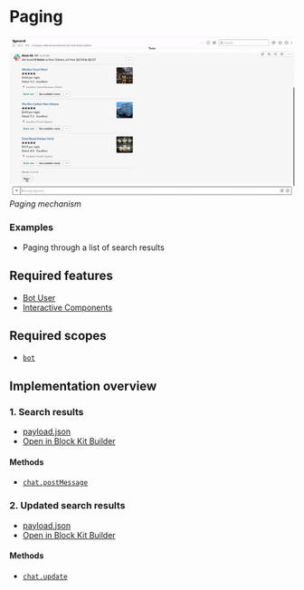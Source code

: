 # Paging 

![](paging.gif)  
*Paging mechanism*

### Examples

* Paging through a list of search results

## Required features

* [Bot User](https://api.slack.com/bot-users)
* [Interactive Components](https://api.slack.com/interactive-messages)

## Required scopes

* [`bot`](https://api.slack.com/scopes/bot)

## Implementation overview

### 1. Search results 

* [payload.json](payload-page-0.json)
* [Open in Block Kit Builder](https://api.slack.com/tools/block-kit-builder?blocks=%5B%7B%22type%22%3A%22section%22%2C%22text%22%3A%7B%22type%22%3A%22mrkdwn%22%2C%22text%22%3A%22We%20found%20*8%20Hotels*%20in%20New%20Orleans%2C%20LA%20from%20*12%2F14%20to%2012%2F17*%22%7D%2C%22accessory%22%3A%7B%22type%22%3A%22overflow%22%2C%22options%22%3A%5B%7B%22text%22%3A%7B%22type%22%3A%22plain_text%22%2C%22emoji%22%3Atrue%2C%22text%22%3A%22%3Amag%3A%20Edit%20search%22%7D%2C%22value%22%3A%22edit_search%22%7D%2C%7B%22text%22%3A%7B%22type%22%3A%22plain_text%22%2C%22emoji%22%3Atrue%2C%22text%22%3A%22%3Apencil2%3A%20Edit%20filters%22%7D%2C%22value%22%3A%22edit_filters%22%7D%5D%7D%7D%2C%7B%22type%22%3A%22divider%22%7D%2C%7B%22type%22%3A%22section%22%2C%22text%22%3A%7B%22type%22%3A%22mrkdwn%22%2C%22text%22%3A%22*%3CfakeLink.toHotelPage.com%7CWindsor%20Court%20Hotel%3E*%5Cn%E2%98%85%E2%98%85%E2%98%85%E2%98%85%E2%98%85%5Cn%24340%20per%20night%5CnRated%3A%209.4%20-%20Excellent%22%7D%2C%22accessory%22%3A%7B%22type%22%3A%22image%22%2C%22image_url%22%3A%22https%3A%2F%2Fapi.slack.com%2Fimg%2Fblocks%2Fbkb_template_images%2FtripAgent_1.png%22%2C%22alt_text%22%3A%22Windsor%20Court%20Hotel%20thumbnail%22%7D%7D%2C%7B%22type%22%3A%22context%22%2C%22elements%22%3A%5B%7B%22type%22%3A%22image%22%2C%22image_url%22%3A%22https%3A%2F%2Fapi.slack.com%2Fimg%2Fblocks%2Fbkb_template_images%2FtripAgentLocationMarker.png%22%2C%22alt_text%22%3A%22Location%20Pin%20Icon%22%7D%2C%7B%22type%22%3A%22plain_text%22%2C%22emoji%22%3Atrue%2C%22text%22%3A%22Location%3A%20Central%20Business%20District%22%7D%5D%7D%2C%7B%22type%22%3A%22actions%22%2C%22elements%22%3A%5B%7B%22type%22%3A%22button%22%2C%22text%22%3A%7B%22type%22%3A%22plain_text%22%2C%22emoji%22%3Atrue%2C%22text%22%3A%22Book%20now%22%7D%2C%22style%22%3A%22primary%22%2C%22value%22%3A%22click%22%7D%2C%7B%22type%22%3A%22button%22%2C%22text%22%3A%7B%22type%22%3A%22plain_text%22%2C%22emoji%22%3Atrue%2C%22text%22%3A%22See%20available%20rooms%22%7D%2C%22value%22%3A%22click%22%7D%2C%7B%22type%22%3A%22overflow%22%2C%22options%22%3A%5B%7B%22text%22%3A%7B%22type%22%3A%22plain_text%22%2C%22text%22%3A%22View%20gallery%22%2C%22emoji%22%3Atrue%7D%2C%22value%22%3A%22value-0%22%7D%2C%7B%22text%22%3A%7B%22type%22%3A%22plain_text%22%2C%22text%22%3A%22Show%20on%20map%22%2C%22emoji%22%3Atrue%7D%2C%22value%22%3A%22value-1%22%7D%5D%7D%5D%7D%2C%7B%22type%22%3A%22divider%22%7D%2C%7B%22type%22%3A%22section%22%2C%22text%22%3A%7B%22type%22%3A%22mrkdwn%22%2C%22text%22%3A%22*%3CfakeLink.toHotelPage.com%7CThe%20Ritz-Carlton%20New%20Orleans%3E*%5Cn%E2%98%85%E2%98%85%E2%98%85%E2%98%85%E2%98%85%5Cn%24340%20per%20night%5CnRated%3A%209.1%20-%20Excellent%22%7D%2C%22accessory%22%3A%7B%22type%22%3A%22image%22%2C%22image_url%22%3A%22https%3A%2F%2Fapi.slack.com%2Fimg%2Fblocks%2Fbkb_template_images%2FtripAgent_2.png%22%2C%22alt_text%22%3A%22Ritz-Carlton%20New%20Orleans%20thumbnail%22%7D%7D%2C%7B%22type%22%3A%22context%22%2C%22elements%22%3A%5B%7B%22type%22%3A%22image%22%2C%22image_url%22%3A%22https%3A%2F%2Fapi.slack.com%2Fimg%2Fblocks%2Fbkb_template_images%2FtripAgentLocationMarker.png%22%2C%22alt_text%22%3A%22Location%20Pin%20Icon%22%7D%2C%7B%22type%22%3A%22plain_text%22%2C%22emoji%22%3Atrue%2C%22text%22%3A%22Location%3A%20French%20Quarter%22%7D%5D%7D%2C%7B%22type%22%3A%22actions%22%2C%22elements%22%3A%5B%7B%22type%22%3A%22button%22%2C%22text%22%3A%7B%22type%22%3A%22plain_text%22%2C%22emoji%22%3Atrue%2C%22text%22%3A%22Book%20now%22%7D%2C%22style%22%3A%22primary%22%2C%22value%22%3A%22click_me_123%22%7D%2C%7B%22type%22%3A%22button%22%2C%22text%22%3A%7B%22type%22%3A%22plain_text%22%2C%22emoji%22%3Atrue%2C%22text%22%3A%22See%20available%20rooms%22%7D%2C%22value%22%3A%22click_me_123%22%7D%2C%7B%22type%22%3A%22overflow%22%2C%22options%22%3A%5B%7B%22text%22%3A%7B%22type%22%3A%22plain_text%22%2C%22text%22%3A%22View%20gallery%22%2C%22emoji%22%3Atrue%7D%2C%22value%22%3A%22value-0%22%7D%2C%7B%22text%22%3A%7B%22type%22%3A%22plain_text%22%2C%22text%22%3A%22Show%20on%20map%22%2C%22emoji%22%3Atrue%7D%2C%22value%22%3A%22value-1%22%7D%5D%7D%5D%7D%2C%7B%22type%22%3A%22divider%22%7D%2C%7B%22type%22%3A%22section%22%2C%22text%22%3A%7B%22type%22%3A%22mrkdwn%22%2C%22text%22%3A%22*%3CfakeLink.toHotelPage.com%7COmni%20Royal%20Orleans%20Hotel%3E*%5Cn%E2%98%85%E2%98%85%E2%98%85%E2%98%85%E2%98%85%5Cn%24419%20per%20night%5CnRated%3A%208.8%20-%20Excellent%22%7D%2C%22accessory%22%3A%7B%22type%22%3A%22image%22%2C%22image_url%22%3A%22https%3A%2F%2Fapi.slack.com%2Fimg%2Fblocks%2Fbkb_template_images%2FtripAgent_3.png%22%2C%22alt_text%22%3A%22Omni%20Royal%20Orleans%20Hotel%20thumbnail%22%7D%7D%2C%7B%22type%22%3A%22context%22%2C%22elements%22%3A%5B%7B%22type%22%3A%22image%22%2C%22image_url%22%3A%22https%3A%2F%2Fapi.slack.com%2Fimg%2Fblocks%2Fbkb_template_images%2FtripAgentLocationMarker.png%22%2C%22alt_text%22%3A%22Location%20Pin%20Icon%22%7D%2C%7B%22type%22%3A%22plain_text%22%2C%22emoji%22%3Atrue%2C%22text%22%3A%22Location%3A%20French%20Quarter%22%7D%5D%7D%2C%7B%22type%22%3A%22actions%22%2C%22elements%22%3A%5B%7B%22type%22%3A%22button%22%2C%22text%22%3A%7B%22type%22%3A%22plain_text%22%2C%22emoji%22%3Atrue%2C%22text%22%3A%22Book%20now%22%7D%2C%22style%22%3A%22primary%22%2C%22value%22%3A%22click_me_123%22%7D%2C%7B%22type%22%3A%22button%22%2C%22text%22%3A%7B%22type%22%3A%22plain_text%22%2C%22emoji%22%3Atrue%2C%22text%22%3A%22See%20available%20rooms%22%7D%2C%22value%22%3A%22click_me_123%22%7D%2C%7B%22type%22%3A%22overflow%22%2C%22options%22%3A%5B%7B%22text%22%3A%7B%22type%22%3A%22plain_text%22%2C%22text%22%3A%22View%20gallery%22%2C%22emoji%22%3Atrue%7D%2C%22value%22%3A%22value-0%22%7D%2C%7B%22text%22%3A%7B%22type%22%3A%22plain_text%22%2C%22text%22%3A%22Show%20on%20map%22%2C%22emoji%22%3Atrue%7D%2C%22value%22%3A%22value-1%22%7D%5D%7D%5D%7D%2C%7B%22type%22%3A%22divider%22%7D%2C%7B%22type%22%3A%22context%22%2C%22elements%22%3A%5B%7B%22type%22%3A%22plain_text%22%2C%22emoji%22%3Atrue%2C%22text%22%3A%22Results%201-3%20of%208%22%7D%5D%7D%2C%7B%22type%22%3A%22actions%22%2C%22elements%22%3A%5B%7B%22type%22%3A%22button%22%2C%22text%22%3A%7B%22type%22%3A%22plain_text%22%2C%22emoji%22%3Atrue%2C%22text%22%3A%22Next%20%3E%22%7D%2C%22value%22%3A%22next%22%7D%5D%7D%5D)

#### Methods

* [`chat.postMessage`](https://api.slack.com/methods/chat.postMessage)

### 2. Updated search results

* [payload.json](payload-page-1.json)
* [Open in Block Kit Builder](https://api.slack.com/tools/block-kit-builder?blocks=%5B%7B%22type%22%3A%22section%22%2C%22text%22%3A%7B%22type%22%3A%22mrkdwn%22%2C%22text%22%3A%22We%20found%20*8%20Hotels*%20in%20New%20Orleans%2C%20LA%20from%20*12%2F14%20to%2012%2F17*%22%7D%2C%22accessory%22%3A%7B%22type%22%3A%22overflow%22%2C%22options%22%3A%5B%7B%22text%22%3A%7B%22type%22%3A%22plain_text%22%2C%22emoji%22%3Atrue%2C%22text%22%3A%22%3Amag%3A%20Edit%20search%22%7D%2C%22value%22%3A%22edit_search%22%7D%2C%7B%22text%22%3A%7B%22type%22%3A%22plain_text%22%2C%22emoji%22%3Atrue%2C%22text%22%3A%22%3Apencil2%3A%20Edit%20filters%22%7D%2C%22value%22%3A%22edit_filters%22%7D%5D%7D%7D%2C%7B%22type%22%3A%22divider%22%7D%2C%7B%22type%22%3A%22section%22%2C%22text%22%3A%7B%22type%22%3A%22mrkdwn%22%2C%22text%22%3A%22*%3CfakeLink.toHotelPage.com%7CGrand%20Hotel%3E*%5Cn%E2%98%85%E2%98%85%E2%98%85%E2%98%85%E2%98%85%5Cn%24380%20per%20night%5CnRated%3A%209.3%20-%20Excellent%22%7D%2C%22accessory%22%3A%7B%22type%22%3A%22image%22%2C%22image_url%22%3A%22https%3A%2F%2Fimages.unsplash.com%2Fphoto-1515362778563-6a8d0e44bc0b%3Fixlib%3Drb-1.2.1%26ixid%3DeyJhcHBfaWQiOjEyMDd9%26auto%3Dformat%26fit%3Dcrop%26w%3D800%26q%3D60%22%2C%22alt_text%22%3A%22Grand%20Hotel%20thumbnail%22%7D%7D%2C%7B%22type%22%3A%22context%22%2C%22elements%22%3A%5B%7B%22type%22%3A%22image%22%2C%22image_url%22%3A%22https%3A%2F%2Fapi.slack.com%2Fimg%2Fblocks%2Fbkb_template_images%2FtripAgentLocationMarker.png%22%2C%22alt_text%22%3A%22Location%20Pin%20Icon%22%7D%2C%7B%22type%22%3A%22plain_text%22%2C%22emoji%22%3Atrue%2C%22text%22%3A%22Location%3A%20Downtown%22%7D%5D%7D%2C%7B%22type%22%3A%22actions%22%2C%22elements%22%3A%5B%7B%22type%22%3A%22button%22%2C%22text%22%3A%7B%22type%22%3A%22plain_text%22%2C%22emoji%22%3Atrue%2C%22text%22%3A%22Book%20now%22%7D%2C%22style%22%3A%22primary%22%2C%22value%22%3A%22click_me_123%22%7D%2C%7B%22type%22%3A%22button%22%2C%22text%22%3A%7B%22type%22%3A%22plain_text%22%2C%22emoji%22%3Atrue%2C%22text%22%3A%22See%20available%20rooms%22%7D%2C%22value%22%3A%22click_me_123%22%7D%2C%7B%22type%22%3A%22overflow%22%2C%22options%22%3A%5B%7B%22text%22%3A%7B%22type%22%3A%22plain_text%22%2C%22text%22%3A%22View%20gallery%22%2C%22emoji%22%3Atrue%7D%2C%22value%22%3A%22value-0%22%7D%2C%7B%22text%22%3A%7B%22type%22%3A%22plain_text%22%2C%22text%22%3A%22Show%20on%20map%22%2C%22emoji%22%3Atrue%7D%2C%22value%22%3A%22value-1%22%7D%5D%7D%5D%7D%2C%7B%22type%22%3A%22divider%22%7D%2C%7B%22type%22%3A%22section%22%2C%22text%22%3A%7B%22type%22%3A%22mrkdwn%22%2C%22text%22%3A%22*%3CfakeLink.toHotelPage.com%7CNew%20Orleans%20Inn%3E*%5Cn%E2%98%85%E2%98%85%E2%98%85%E2%98%85%E2%98%85%5Cn%24420%20per%20night%5CnRated%3A%209.0%20-%20Excellent%22%7D%2C%22accessory%22%3A%7B%22type%22%3A%22image%22%2C%22image_url%22%3A%22https%3A%2F%2Fimages.unsplash.com%2Fphoto-1522771739844-6a9f6d5f14af%3Fixlib%3Drb-1.2.1%26ixid%3DeyJhcHBfaWQiOjEyMDd9%26auto%3Dformat%26fit%3Dcrop%26w%3D800%26q%3D60%22%2C%22alt_text%22%3A%22New%20Orleans%20Inn%20thumbnail%22%7D%7D%2C%7B%22type%22%3A%22context%22%2C%22elements%22%3A%5B%7B%22type%22%3A%22image%22%2C%22image_url%22%3A%22https%3A%2F%2Fapi.slack.com%2Fimg%2Fblocks%2Fbkb_template_images%2FtripAgentLocationMarker.png%22%2C%22alt_text%22%3A%22Location%20Pin%20Icon%22%7D%2C%7B%22type%22%3A%22plain_text%22%2C%22emoji%22%3Atrue%2C%22text%22%3A%22Location%3A%20Downtown%22%7D%5D%7D%2C%7B%22type%22%3A%22actions%22%2C%22elements%22%3A%5B%7B%22type%22%3A%22button%22%2C%22text%22%3A%7B%22type%22%3A%22plain_text%22%2C%22emoji%22%3Atrue%2C%22text%22%3A%22Book%20now%22%7D%2C%22style%22%3A%22primary%22%2C%22value%22%3A%22click_me_123%22%7D%2C%7B%22type%22%3A%22button%22%2C%22text%22%3A%7B%22type%22%3A%22plain_text%22%2C%22emoji%22%3Atrue%2C%22text%22%3A%22See%20available%20rooms%22%7D%2C%22value%22%3A%22click_me_123%22%7D%2C%7B%22type%22%3A%22overflow%22%2C%22options%22%3A%5B%7B%22text%22%3A%7B%22type%22%3A%22plain_text%22%2C%22text%22%3A%22View%20gallery%22%2C%22emoji%22%3Atrue%7D%2C%22value%22%3A%22value-0%22%7D%2C%7B%22text%22%3A%7B%22type%22%3A%22plain_text%22%2C%22text%22%3A%22Show%20on%20map%22%2C%22emoji%22%3Atrue%7D%2C%22value%22%3A%22value-1%22%7D%5D%7D%5D%7D%2C%7B%22type%22%3A%22divider%22%7D%2C%7B%22type%22%3A%22section%22%2C%22text%22%3A%7B%22type%22%3A%22mrkdwn%22%2C%22text%22%3A%22*%3CfakeLink.toHotelPage.com%7CRoyal%20Queens%20Hotel%3E*%5Cn%E2%98%85%E2%98%85%E2%98%85%E2%98%85%E2%98%85%5Cn%24370%20per%20night%5CnRated%3A%208.7%20-%20Excellent%22%7D%2C%22accessory%22%3A%7B%22type%22%3A%22image%22%2C%22image_url%22%3A%22https%3A%2F%2Fimages.unsplash.com%2Fphoto-1508253578933-20b529302151%3Fixlib%3Drb-1.2.1%26ixid%3DeyJhcHBfaWQiOjEyMDd9%26auto%3Dformat%26fit%3Dcrop%26w%3D800%26q%3D60%22%2C%22alt_text%22%3A%22Royal%20Queens%20Hotel%20thumbnail%22%7D%7D%2C%7B%22type%22%3A%22context%22%2C%22elements%22%3A%5B%7B%22type%22%3A%22image%22%2C%22image_url%22%3A%22https%3A%2F%2Fapi.slack.com%2Fimg%2Fblocks%2Fbkb_template_images%2FtripAgentLocationMarker.png%22%2C%22alt_text%22%3A%22Location%20Pin%20Icon%22%7D%2C%7B%22type%22%3A%22plain_text%22%2C%22emoji%22%3Atrue%2C%22text%22%3A%22Location%3A%20French%20Quarter%22%7D%5D%7D%2C%7B%22type%22%3A%22actions%22%2C%22elements%22%3A%5B%7B%22type%22%3A%22button%22%2C%22text%22%3A%7B%22type%22%3A%22plain_text%22%2C%22emoji%22%3Atrue%2C%22text%22%3A%22Book%20now%22%7D%2C%22style%22%3A%22primary%22%2C%22value%22%3A%22click_me_123%22%7D%2C%7B%22type%22%3A%22button%22%2C%22text%22%3A%7B%22type%22%3A%22plain_text%22%2C%22emoji%22%3Atrue%2C%22text%22%3A%22See%20available%20rooms%22%7D%2C%22value%22%3A%22click_me_123%22%7D%2C%7B%22type%22%3A%22overflow%22%2C%22options%22%3A%5B%7B%22text%22%3A%7B%22type%22%3A%22plain_text%22%2C%22text%22%3A%22View%20gallery%22%2C%22emoji%22%3Atrue%7D%2C%22value%22%3A%22value-0%22%7D%2C%7B%22text%22%3A%7B%22type%22%3A%22plain_text%22%2C%22text%22%3A%22Show%20on%20map%22%2C%22emoji%22%3Atrue%7D%2C%22value%22%3A%22value-1%22%7D%5D%7D%5D%7D%2C%7B%22type%22%3A%22divider%22%7D%2C%7B%22type%22%3A%22context%22%2C%22elements%22%3A%5B%7B%22type%22%3A%22plain_text%22%2C%22emoji%22%3Atrue%2C%22text%22%3A%22Results%204-6%20of%208%22%7D%5D%7D%2C%7B%22type%22%3A%22actions%22%2C%22elements%22%3A%5B%7B%22type%22%3A%22button%22%2C%22text%22%3A%7B%22type%22%3A%22plain_text%22%2C%22emoji%22%3Atrue%2C%22text%22%3A%22%3C%20Previous%22%7D%2C%22value%22%3A%22previous%22%7D%2C%7B%22type%22%3A%22button%22%2C%22text%22%3A%7B%22type%22%3A%22plain_text%22%2C%22emoji%22%3Atrue%2C%22text%22%3A%22Next%20%3E%22%7D%2C%22value%22%3A%22next%22%7D%5D%7D%5D)

#### Methods

* [`chat.update`](https://api.slack.com/methods/chat.update)

